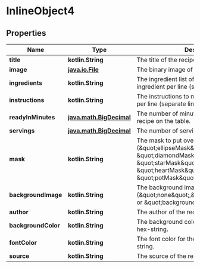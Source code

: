 
# InlineObject4

## Properties
Name | Type | Description | Notes
------------ | ------------- | ------------- | -------------
**title** | **kotlin.String** | The title of the recipe. | 
**image** | [**java.io.File**](java.io.File.md) | The binary image of the recipe as jpg. | 
**ingredients** | **kotlin.String** | The ingredient list of the recipe, one ingredient per line (separate lines with \\n). | 
**instructions** | **kotlin.String** | The instructions to make the recipe. One step per line (separate lines with \\n). | 
**readyInMinutes** | [**java.math.BigDecimal**](java.math.BigDecimal.md) | The number of minutes it takes to get the recipe on the table. | 
**servings** | [**java.math.BigDecimal**](java.math.BigDecimal.md) | The number of servings the recipe makes. | 
**mask** | **kotlin.String** | The mask to put over the recipe image (\&quot;ellipseMask\&quot;, \&quot;diamondMask\&quot;, \&quot;starMask\&quot;, \&quot;heartMask\&quot;, \&quot;potMask\&quot;, \&quot;fishMask\&quot;). | 
**backgroundImage** | **kotlin.String** | The background image (\&quot;none\&quot;,\&quot;background1\&quot;, or \&quot;background2\&quot;). | 
**author** | **kotlin.String** | The author of the recipe. |  [optional]
**backgroundColor** | **kotlin.String** | The background color for the recipe card as a hex-string. |  [optional]
**fontColor** | **kotlin.String** | The font color for the recipe card as a hex-string. |  [optional]
**source** | **kotlin.String** | The source of the recipe. |  [optional]



